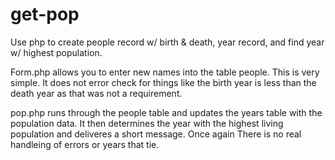 # get-pop
Use php to create people record w/ birth &amp; death, year record, and find year w/ highest population.

Form.php allows you to enter new names into the table people.  This is very simple.  It does not error check for things like the birth year is less than the death year as that was not a requirement.  

pop.php runs through the people table and updates the years table with the population data.  It then determines the year with the highest living population and deliveres a short message.  Once again There is no real handleing of errors or years that tie.
